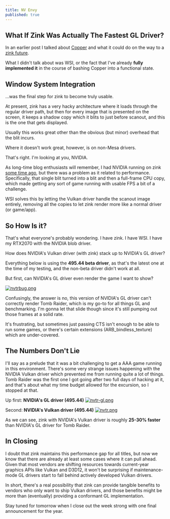 ```yaml
---
title: NV Envy
published: true
---
```

## What If Zink Was Actually The Fastest GL Driver?

In an earlier post I talked about [Copper]({{site.url}}/pipe-magic) and what it could do on the way to a [zink future]({{site.url}}/the-future-is-nowish/).

What I didn't talk about was WSI, or the fact that I've already **fully implemented it** in the course of bashing Copper into a functional state.

## Window System Integration
...was the final step for zink to become truly usable.

At present, zink has a very hacky architecture where it loads through the regular driver path, but then for every image that is presented on the screen, it keeps a shadow copy which it blits to just before scanout, and this is the one that gets displayed.

Usually this works great other than the obvious (but minor) overhead that the blit incurs.

Where it doesn't work great, however, is on non-Mesa drivers.

That's right. I'm looking at you, NVIDIA.

As long-time blog enthusiasts will remember, I had NVIDIA running on zink [some time ago]({{site.url}}/nv), but there was a problem as it related to performance. Specifically, that single blit turned into a blit and then a full-frame CPU copy, which made getting any sort of game running with usable FPS a bit of a challenge.

WSI solves this by letting the Vulkan driver handle the scanout image entirely, removing all the copies to let zink render more like a normal driver (or game/app).

## So How Is it?
That's what everyone's probably wondering. I have zink. I have WSI. I have my RTX2070 with the NVIDIA blob driver.

How does NVIDIA's Vulkan driver (with zink) stack up to NVIDIA's GL driver?

Everything below is using the **495.44 beta driver**, as that's the latest one at the time of my testing, and the non-beta driver didn't work at all.

But first, can NVIDIA's GL driver even render the game I want to show?

[![nvtrbug.png]({{site.url}}/assets/nvtrbug.png)]({{site.url}}/assets/nvtrbug.png)

Confusingly, the answer is no, this version of NVIDIA's GL driver can't correctly render Tomb Raider, which is my go-to for all things GL and benchmarking. I'm gonna let that slide though since it's still pumping out those frames at a solid rate.

It's frustrating, but sometimes just passing CTS isn't enough to be able to run some games, or there's certain extensions (ARB_bindless_texture) which are under-covered.

## The Numbers Don't Lie
I'll say as a prelude that it was a bit challenging to get a AAA game running in this environment. There's some very strange issues happening with the NVIDIA Vulkan driver which prevented me from running quite a lot of things. Tomb Raider was the first one I got going after two full days of hacking at it, and that's about what my time budget allowed for the excursion, so I stopped at that.

Up first: **NVIDIA's GL driver (495.44)**
[![nvtr-gl.png]({{site.url}}/assets/nvtr-gl.png)]({{site.url}}/assets/nvtr-gl.png)

Second: **NVIDIA's Vulkan driver (495.44)**
[![nvtr.png]({{site.url}}/assets/nvtr.png)]({{site.url}}/assets/nvtr.png)

As we can see, zink with NVIDIA's Vulkan driver is roughly **25-30% faster** than NVIDIA's GL driver for Tomb Raider.

## In Closing
I doubt that zink maintains this performance gap for all titles, but now we know that there are already at least some cases where it can pull ahead. Given that most vendors are shifting resources towards current-year graphics APIs like Vulkan and D3D12, it won't be surprising if maintenance-mode GL drivers start to fall behind actively developed Vulkan drivers.

In short, there's a real possibility that zink can provide tangible benefits to vendors who only want to ship Vulkan drivers, and those benefits might be more than (eventually) providing a conformant GL implementation.

Stay tuned for tomorrow when I close out the week strong with one final announcement for the year.
